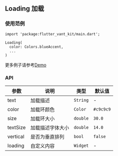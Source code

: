 ## Loading 加载

### 使用范例

```
import 'package:flutter_vant_kit/main.dart';

Loading(
  color: Colors.blueAccent,
  ...
)
```

更多例子请参考[Demo](../example/lib/routes/demoLoading.dart)

### API

| 参数 | 说明 | 类型 | 默认值 |
| ------------ | ------------ | ------------ | ------------ |
| text | 加载描述 | `String` | - |
| color | 加载环颜色 | `Color` | `#c9c9c9` |
| size | 加载环大小 | `double` | `30.0` |
| textSize | 加载描述字体大小 | `double` | `14.0` |
| vertical | 是否为垂直排列 | `bool` | `false` |
| loading | 自定义内容 | `Widget` | - |
